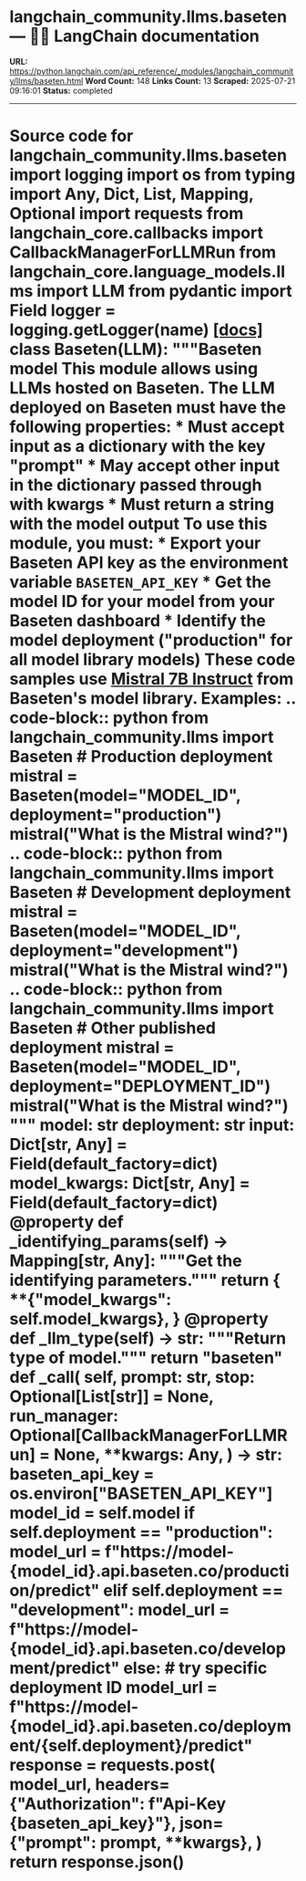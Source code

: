 # langchain_community.llms.baseten — 🦜🔗 LangChain  documentation

**URL:** https://python.langchain.com/api_reference/_modules/langchain_community/llms/baseten.html
**Word Count:** 148
**Links Count:** 13
**Scraped:** 2025-07-21 09:16:01
**Status:** completed

---

# Source code for langchain\_community.llms.baseten               import logging     import os     from typing import Any, Dict, List, Mapping, Optional          import requests     from langchain_core.callbacks import CallbackManagerForLLMRun     from langchain_core.language_models.llms import LLM     from pydantic import Field          logger = logging.getLogger(__name__)                              [[docs]](https://python.langchain.com/api_reference/community/llms/langchain_community.llms.baseten.Baseten.html#langchain_community.llms.baseten.Baseten)     class Baseten(LLM):         """Baseten model              This module allows using LLMs hosted on Baseten.              The LLM deployed on Baseten must have the following properties:              * Must accept input as a dictionary with the key "prompt"         * May accept other input in the dictionary passed through with kwargs         * Must return a string with the model output              To use this module, you must:              * Export your Baseten API key as the environment variable `BASETEN_API_KEY`         * Get the model ID for your model from your Baseten dashboard         * Identify the model deployment ("production" for all model library models)              These code samples use         [Mistral 7B Instruct](https://app.baseten.co/explore/mistral_7b_instruct)         from Baseten's model library.              Examples:             .. code-block:: python                      from langchain_community.llms import Baseten                 # Production deployment                 mistral = Baseten(model="MODEL_ID", deployment="production")                 mistral("What is the Mistral wind?")                  .. code-block:: python                      from langchain_community.llms import Baseten                 # Development deployment                 mistral = Baseten(model="MODEL_ID", deployment="development")                 mistral("What is the Mistral wind?")                  .. code-block:: python                      from langchain_community.llms import Baseten                 # Other published deployment                 mistral = Baseten(model="MODEL_ID", deployment="DEPLOYMENT_ID")                 mistral("What is the Mistral wind?")         """              model: str         deployment: str         input: Dict[str, Any] = Field(default_factory=dict)         model_kwargs: Dict[str, Any] = Field(default_factory=dict)              @property         def _identifying_params(self) -> Mapping[str, Any]:             """Get the identifying parameters."""             return {                 **{"model_kwargs": self.model_kwargs},             }              @property         def _llm_type(self) -> str:             """Return type of model."""             return "baseten"              def _call(             self,             prompt: str,             stop: Optional[List[str]] = None,             run_manager: Optional[CallbackManagerForLLMRun] = None,             **kwargs: Any,         ) -> str:             baseten_api_key = os.environ["BASETEN_API_KEY"]             model_id = self.model             if self.deployment == "production":                 model_url = f"https://model-{model_id}.api.baseten.co/production/predict"             elif self.deployment == "development":                 model_url = f"https://model-{model_id}.api.baseten.co/development/predict"             else:  # try specific deployment ID                 model_url = f"https://model-{model_id}.api.baseten.co/deployment/{self.deployment}/predict"             response = requests.post(                 model_url,                 headers={"Authorization": f"Api-Key {baseten_api_key}"},                 json={"prompt": prompt, **kwargs},             )             return response.json()